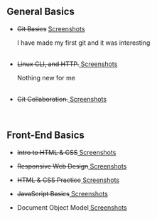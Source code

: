 
 
<h2>General Basics</h2>
<ul>
 <li><s>Git Basics</s> <a href="https://github.com/makolvik/kottans
    frontend/blob/master/Linux%20CLI%2C%20and%20HTTP/list.md"> Screenshots</a>
   <br>
   <p>I have made my first git and it was interesting</p></li>
  <br>
  <li><s>Linux CLI, and HTTP.</s><a href="https://github.com/makolvik/kottans
    frontend/blob/master/Linux%20CLI%2C%20and%20HTTP/list.md"> Screenshots</a>
   <br>
   <p>Nothing new for me</p></li>
  <br>
  
  <li><s>Git Collaboration.</s><a href="https://github.com/makolvik/kottans-frontend/blob/master/Git%20Collaboration/list.md">
    Screenshots</a>
 <br>
 <p></p>
    </li>
  <br>
</ul>

<h2>Front-End Basics</h2>
<ul>
  <li><s>Intro to HTML & CSS</s><a href="https://github.com/makolvik/kottans-frontend/blob/master/Git%20Collaboration/list.md">
    Screenshots</a>
   <p></p>
 </li>
  <li><s>Responsive Web Design</s><a href="https://github.com/makolvik/kottans-frontend/blob/master/Git%20Collaboration/list.md">
    Screenshots</a>
 <p></p></li>
  <li><s>HTML & CSS Practice</s><a href="https://github.com/makolvik/kottans-frontend/blob/master/Git%20Collaboration/list.md">
    Screenshots</a>
 <p></p></li>
  <li><s>JavaScript Basics</s><a href="https://github.com/makolvik/kottans-frontend/blob/master/Git%20Collaboration/list.md">
    Screenshots</a>
 <p></p></li>
  <li>Document Object Model<a href="https://github.com/makolvik/kottans-frontend/blob/master/Git%20Collaboration/list.md">
    Screenshots</a>
 <p></p></li>
</ul>
